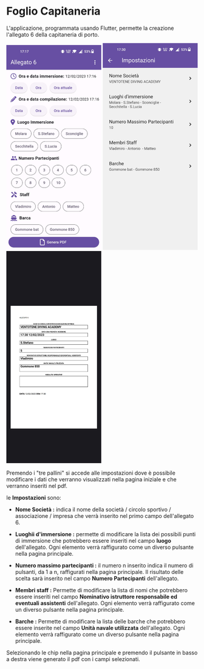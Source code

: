 # Foglio Capitaneria

L'applicazione, programmata usando Flutter, permette la creazione l'allegato 6 della capitaneria di porto.

<p float="left">
  <img src="PaginaPrincipale.jpg" width="250" />
  <img src="Impostazioni.jpg" width="250" /> 
  <img src="PDF.jpg" width="250" />
</p>

Premendo i "tre pallini" si accede alle impostazioni dove è possibile modificare i dati che verranno visualizzati nella pagina iniziale e che verranno inseriti nel pdf.


le **Impostazioni** sono:

* **Nome Società :** indica il nome della società / circolo sportivo / associazione / impresa che verrà inserito nel primo campo dell'allegato 6.

*  **Luoghii d'immersione :** permette di modificare la lista dei possibili punti di immersione che potrebbero essere inseriti nel campo **luogo** dell'allegato.
Ogni elemento verrà raffigurato come un diverso pulsante nella pagina principale.

* **Numero massimo partecipanti :** il numero n inserito indica il numero di pulsanti, da 1 a n, raffigurati nella pagina principale.
Il risultato delle scelta sarà inserito nel campo **Numero Partecipanti** dell'allegato.

* **Membri staff :** Permette di modificare la lista di nomi che potrebbero essere inseriti nel campo **Nominativo istruttore responsabile ed eventuali assistenti** dell'allegato.
Ogni elemento verrà raffigurato come un diverso pulsante nella pagina principale.

* **Barche :** Permette di modificare la lista delle barche che potrebbero essere inserite nel campo **Unità navale utilizzata** dell'allegato.
Ogni elemento verrà raffigurato come un diverso pulsante nella pagina principale.

Selezionando le chip nella pagina principale e premendo il pulsante in basso a destra viene generato il pdf con i campi selezionati.


